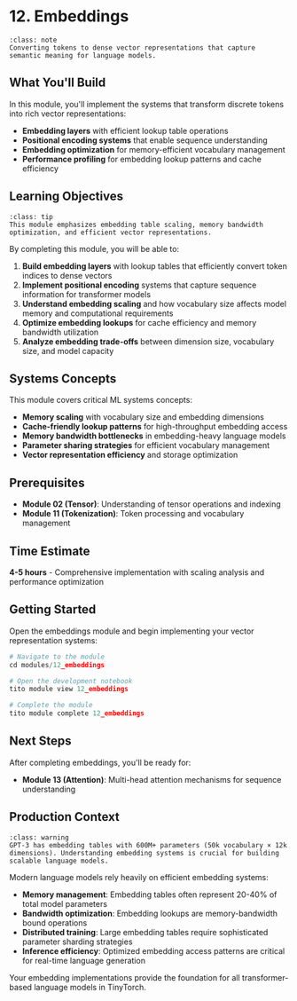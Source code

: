 # 12. Embeddings

```{admonition} Module Overview
:class: note
Converting tokens to dense vector representations that capture semantic meaning for language models.
```

## What You'll Build

In this module, you'll implement the systems that transform discrete tokens into rich vector representations:

- **Embedding layers** with efficient lookup table operations
- **Positional encoding systems** that enable sequence understanding
- **Embedding optimization** for memory-efficient vocabulary management
- **Performance profiling** for embedding lookup patterns and cache efficiency

## Learning Objectives

```{admonition} ML Systems Focus
:class: tip
This module emphasizes embedding table scaling, memory bandwidth optimization, and efficient vector representations.
```

By completing this module, you will be able to:

1. **Build embedding layers** with lookup tables that efficiently convert token indices to dense vectors
2. **Implement positional encoding** systems that capture sequence information for transformer models
3. **Understand embedding scaling** and how vocabulary size affects model memory and computational requirements
4. **Optimize embedding lookups** for cache efficiency and memory bandwidth utilization
5. **Analyze embedding trade-offs** between dimension size, vocabulary size, and model capacity

## Systems Concepts

This module covers critical ML systems concepts:

- **Memory scaling** with vocabulary size and embedding dimensions
- **Cache-friendly lookup patterns** for high-throughput embedding access
- **Memory bandwidth bottlenecks** in embedding-heavy language models
- **Parameter sharing strategies** for efficient vocabulary management
- **Vector representation efficiency** and storage optimization

## Prerequisites

- **Module 02 (Tensor)**: Understanding of tensor operations and indexing
- **Module 11 (Tokenization)**: Token processing and vocabulary management

## Time Estimate

**4-5 hours** - Comprehensive implementation with scaling analysis and performance optimization

## Getting Started

Open the embeddings module and begin implementing your vector representation systems:

```python
# Navigate to the module
cd modules/12_embeddings

# Open the development notebook
tito module view 12_embeddings

# Complete the module
tito module complete 12_embeddings
```

## Next Steps

After completing embeddings, you'll be ready for:
- **Module 13 (Attention)**: Multi-head attention mechanisms for sequence understanding

## Production Context

```{admonition} Scale Reality Check
:class: warning
GPT-3 has embedding tables with 600M+ parameters (50k vocabulary × 12k dimensions). Understanding embedding systems is crucial for building scalable language models.
```

Modern language models rely heavily on efficient embedding systems:

- **Memory management**: Embedding tables often represent 20-40% of total model parameters
- **Bandwidth optimization**: Embedding lookups are memory-bandwidth bound operations
- **Distributed training**: Large embedding tables require sophisticated parameter sharding strategies
- **Inference efficiency**: Optimized embedding access patterns are critical for real-time language generation

Your embedding implementations provide the foundation for all transformer-based language models in TinyTorch.